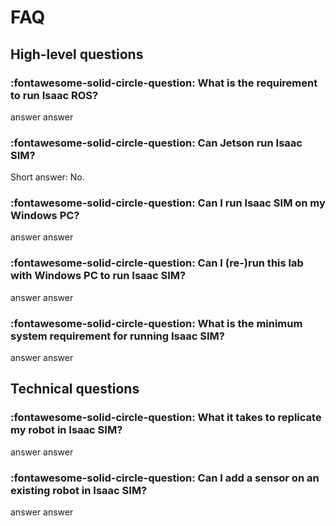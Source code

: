 # FAQ

## High-level questions

### :fontawesome-solid-circle-question: What is the requirement to run Isaac ROS?

answer answer

### :fontawesome-solid-circle-question: Can Jetson run Isaac SIM?

Short answer: No.

### :fontawesome-solid-circle-question: Can I run Isaac SIM on my Windows PC?

answer answer

### :fontawesome-solid-circle-question: Can I (re-)run this lab with Windows PC to run Isaac SIM?

answer answer


### :fontawesome-solid-circle-question: What is the minimum system requirement for running Isaac SIM?

answer answer

## Technical questions

### :fontawesome-solid-circle-question: What it takes to replicate my robot in Isaac SIM?

answer answer 

### :fontawesome-solid-circle-question: Can I add a sensor on an existing robot in Isaac SIM?

answer answer

